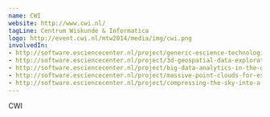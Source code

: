 ```yaml
---
name: CWI
website: http://www.cwi.nl/
tagLine: Centrum Wiskunde & Informatica
logo: http://event.cwi.nl/mtw2014/media/img/cwi.png
involvedIn:
- http://software.esciencecenter.nl/project/generic-escience-technologies
- http://software.esciencecenter.nl/project/3d-geospatial-data-exploration-for-modern-risk-management-systems
- http://software.esciencecenter.nl/project/big-data-analytics-in-the-geo-spatial-domain
- http://software.esciencecenter.nl/project/massive-point-clouds-for-esciences
- http://software.esciencecenter.nl/project/compressing-the-sky-into-a-large-collection-of-statistical-models
---
```

CWI
